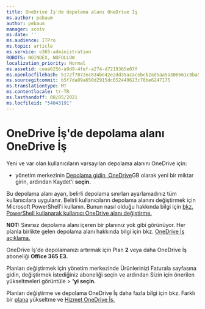 ```yaml
---
title: OneDrive İş'de depolama alanı OneDrive İş
ms.author: pebaum
author: pebaum
manager: scotv
ms.date: ''
ms.audience: ITPro
ms.topic: article
ms.service: o365-administration
ROBOTS: NOINDEX, NOFOLLOW
localization_priority: Normal
ms.assetid: ceaa6256-a9d9-4fef-a274-d7219365e07f
ms.openlocfilehash: 5172f7072ec834be42e2dd35acacebcb2ad5aa5a306661c8ba5ff6ed888f63f1
ms.sourcegitcommit: b5f7da89a650d2915dc652449623c78be6247175
ms.translationtype: MT
ms.contentlocale: tr-TR
ms.lasthandoff: 08/05/2021
ms.locfileid: "54043191"
---
```

# <a name="how-to-increase-storage-in-onedrive-for-business"></a>OneDrive İş'de depolama alanı OneDrive İş

Yeni ve var olan kullanıcıların varsayılan depolama alanını OneDrive için:
  
- yönetim merkezinin [Depolama gidin, OneDrive](https://admin.onedrive.com/?v=StorageSettings)GB olarak yeni bir miktar girin, ardından Kaydet'i **seçin.**

Bu depolama alanı ayarı, belirli depolama sınırları ayarlamadınız tüm kullanıcılara uygulanır. Belirli kullanıcıların depolama alanını değiştirmek için Microsoft PowerShell'i kullanın. Bunun nasıl olduğu hakkında bilgi için [bkz. PowerShell kullanarak kullanıcı OneDrive alanı değiştirme.](https://docs.microsoft.com/onedrive/change-user-storage)

**NOT:** Sınırsız depolama alanı içeren bir planınız yok gibi görünüyor. Her planla birlikte gelen depolama alanı hakkında bilgi için bkz. [OneDrive İş açıklama.](https://docs.microsoft.com/office365/servicedescriptions/onedrive-for-business-service-description)
  
OneDrive İş'de depolamanızı artırmak için Plan **2** veya daha OneDrive İş aboneliği **Office 365 E3.**
  
Planları değiştirmek için yönetim merkezinde Ürünlerinizi  Faturala sayfasına gidin, değiştirmek istediğiniz aboneliği seçin ve ardından Sizin için önerilen yükseltmeleri görüntüle \> [](https://go.microsoft.com/fwlink/p/?linkid=842054) **'yi seçin.**
  
Planları değiştirme ve depolama OneDrive İş daha fazla bilgi için bkz. Farklı bir [plana](https://docs.microsoft.com/microsoft-365/commerce/subscriptions/upgrade-to-different-plan) yükseltme ve [Hizmet OneDrive İş.](https://docs.microsoft.com/office365/servicedescriptions/onedrive-for-business-service-description)